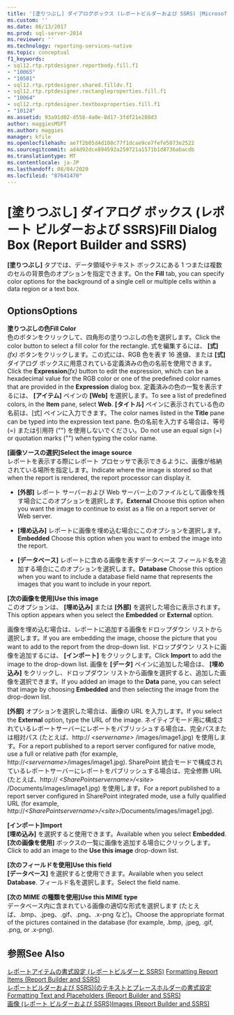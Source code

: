 ```yaml
---
title: '[塗りつぶし] ダイアログボックス (レポートビルダーおよび SSRS) |Microsoft Docs'
ms.custom: ''
ms.date: 06/13/2017
ms.prod: sql-server-2014
ms.reviewer: ''
ms.technology: reporting-services-native
ms.topic: conceptual
f1_keywords:
- sql12.rtp.rptdesigner.reportbody.fill.f1
- "10065"
- "10501"
- sql12.rtp.rptdesigner.shared.filldv.f1
- sql12.rtp.rptdesigner.rectangleproperties.fill.f1
- "10064"
- sql12.rtp.rptdesigner.textboxproperties.fill.f1
- "10124"
ms.assetid: 93a91d02-d558-4a0e-8d17-3fdf21e208d3
author: maggiesMSFT
ms.author: maggies
manager: kfile
ms.openlocfilehash: ae7f2b05d4d108c77f1dcae9ce7fefe5073e2522
ms.sourcegitcommit: ad4d92dce894592a259721a1571b1d8736abacdb
ms.translationtype: MT
ms.contentlocale: ja-JP
ms.lasthandoff: 08/04/2020
ms.locfileid: "87641470"
---
```

# <a name="fill-dialog-box-report-builder-and-ssrs"></a><span data-ttu-id="50768-102">[塗りつぶし] ダイアログ ボックス (レポート ビルダーおよび SSRS)</span><span class="sxs-lookup"><span data-stu-id="50768-102">Fill Dialog Box (Report Builder and SSRS)</span></span>
  <span data-ttu-id="50768-103">**[塗りつぶし]** タブでは、データ領域やテキスト ボックスにある 1 つまたは複数のセルの背景色のオプションを指定できます。</span><span class="sxs-lookup"><span data-stu-id="50768-103">On the **Fill** tab, you can specify color options for the background of a single cell or multiple cells within a data region or a text box.</span></span>  
  
## <a name="options"></a><span data-ttu-id="50768-104">Options</span><span class="sxs-lookup"><span data-stu-id="50768-104">Options</span></span>  
 <span data-ttu-id="50768-105">**塗りつぶしの色**</span><span class="sxs-lookup"><span data-stu-id="50768-105">**Fill Color**</span></span>  
 <span data-ttu-id="50768-106">色のボタンをクリックして、四角形の塗りつぶしの色を選択します。</span><span class="sxs-lookup"><span data-stu-id="50768-106">Click the color button to select a fill color for the rectangle.</span></span> <span data-ttu-id="50768-107">式を編集するには、 **[式]**_(fx)_ ボタンをクリックします。この式には、RGB 色を表す 16 進値、または **[式]** ダイアログ ボックスに用意されている定義済みの色の名前を使用できます。</span><span class="sxs-lookup"><span data-stu-id="50768-107">Click the **Expression**_(fx)_ button to edit the expression, which can be a hexadecimal value for the RGB color or one of the predefined color names that are provided in the **Expression** dialog box.</span></span> <span data-ttu-id="50768-108">定義済みの色の一覧を表示するには、 **[アイテム]** ペインの **[Web]** を選択します。</span><span class="sxs-lookup"><span data-stu-id="50768-108">To see a list of predefined colors, in the **Item** pane, select **Web**.</span></span> <span data-ttu-id="50768-109">**[タイトル]** ペインに表示されている色の名前は、[式] ペインに入力できます。</span><span class="sxs-lookup"><span data-stu-id="50768-109">The color names listed in the **Title** pane can be typed into the expression text pane.</span></span> <span data-ttu-id="50768-110">色の名前を入力する場合は、等号 (=) または引用符 ("") を使用しないでください。</span><span class="sxs-lookup"><span data-stu-id="50768-110">Do not use an equal sign (=) or quotation marks ("") when typing the color name.</span></span>  
  
 <span data-ttu-id="50768-111">**[画像ソースの選択]**</span><span class="sxs-lookup"><span data-stu-id="50768-111">**Select the image source**</span></span>  
 <span data-ttu-id="50768-112">レポートを表示する際にレポート プロセッサで表示できるように、画像が格納されている場所を指定します。</span><span class="sxs-lookup"><span data-stu-id="50768-112">Indicate where the image is stored so that when the report is rendered, the report processor can display it.</span></span>  
  
-   <span data-ttu-id="50768-113">**[外部]** レポート サーバーおよび Web サーバー上のファイルとして画像を残す場合にこのオプションを選択します。</span><span class="sxs-lookup"><span data-stu-id="50768-113">**External** Choose this option when you want the image to continue to exist as a file on a report server or Web server.</span></span>  
  
-   <span data-ttu-id="50768-114">**[埋め込み]** レポートに画像を埋め込む場合にこのオプションを選択します。</span><span class="sxs-lookup"><span data-stu-id="50768-114">**Embedded** Choose this option when you want to embed the image into the report.</span></span>  
  
-   <span data-ttu-id="50768-115">**[データベース]** レポートに含める画像を表すデータベース フィールド名を追加する場合にこのオプションを選択します。</span><span class="sxs-lookup"><span data-stu-id="50768-115">**Database** Choose this option when you want to include a database field name that represents the images that you want to include in your report.</span></span>  
  
 <span data-ttu-id="50768-116">**[次の画像を使用]**</span><span class="sxs-lookup"><span data-stu-id="50768-116">**Use this image**</span></span>  
 <span data-ttu-id="50768-117">このオプションは、 **[埋め込み]** または **[外部]** を選択した場合に表示されます。</span><span class="sxs-lookup"><span data-stu-id="50768-117">This option appears when you select the **Embedded** or **External** option.</span></span>  
  
 <span data-ttu-id="50768-118">画像を埋め込む場合は、レポートに追加する画像をドロップダウン リストから選択します。</span><span class="sxs-lookup"><span data-stu-id="50768-118">If you are embedding the image, choose the picture that you want to add to the report from the drop-down list.</span></span> <span data-ttu-id="50768-119">ドロップダウン リストに画像を追加するには、 **[インポート]** をクリックします。</span><span class="sxs-lookup"><span data-stu-id="50768-119">Click **Import** to add the image to the drop-down list.</span></span> <span data-ttu-id="50768-120">画像を **[データ]** ペインに追加した場合は、 **[埋め込み]** をクリックし、ドロップダウン リストから画像を選択すると、追加した画像を選択できます。</span><span class="sxs-lookup"><span data-stu-id="50768-120">If you added an image to the **Data** pane, you can select that image by choosing **Embedded** and then selecting the image from the drop-down list.</span></span>  
  
 <span data-ttu-id="50768-121">**[外部]** オプションを選択した場合は、画像の URL を入力します。</span><span class="sxs-lookup"><span data-stu-id="50768-121">If you select the **External** option, type the URL of the image.</span></span> <span data-ttu-id="50768-122">ネイティブモード用に構成されているレポートサーバーにレポートをパブリッシュする場合は、完全パスまたは相対パス (たとえば、http:// *\<servername>* /images/image1.jpg) を使用します。</span><span class="sxs-lookup"><span data-stu-id="50768-122">For a report published to a report server configured for native mode, use a full or relative path (for example, http://*\<servername>*/images/image1.jpg).</span></span> <span data-ttu-id="50768-123">SharePoint 統合モードで構成されているレポートサーバーにレポートをパブリッシュする場合は、完全修飾 URL (たとえば、http:// *\<SharePointservername>/\<site>* /Documents/images/image1.jpg) を使用します。</span><span class="sxs-lookup"><span data-stu-id="50768-123">For a report published to a report server configured in SharePoint integrated mode, use a fully qualified URL (for example, http://*\<SharePointservername>/\<site>*/Documents/images/image1.jpg).</span></span>  
  
 <span data-ttu-id="50768-124">**[インポート]**</span><span class="sxs-lookup"><span data-stu-id="50768-124">**Import**</span></span>  
 <span data-ttu-id="50768-125">**[埋め込み]** を選択すると使用できます。</span><span class="sxs-lookup"><span data-stu-id="50768-125">Available when you select **Embedded**.</span></span> <span data-ttu-id="50768-126">**[次の画像を使用]** ボックスの一覧に画像を追加する場合にクリックします。</span><span class="sxs-lookup"><span data-stu-id="50768-126">Click to add an image to the **Use this image** drop-down list.</span></span>  
  
 <span data-ttu-id="50768-127">**[次のフィールドを使用]**</span><span class="sxs-lookup"><span data-stu-id="50768-127">**Use this field**</span></span>  
 <span data-ttu-id="50768-128">**[データベース]** を選択すると使用できます。</span><span class="sxs-lookup"><span data-stu-id="50768-128">Available when you select **Database**.</span></span> <span data-ttu-id="50768-129">フィールド名を選択します。</span><span class="sxs-lookup"><span data-stu-id="50768-129">Select the field name.</span></span>  
  
 <span data-ttu-id="50768-130">**[次の MIME の種類を使用]**</span><span class="sxs-lookup"><span data-stu-id="50768-130">**Use this MIME type**</span></span>  
 <span data-ttu-id="50768-131">データベース内に含まれている画像の適切な形式を選択します (たとえば、.bmp、.jpeg、.gif、.png、.x-png など)。</span><span class="sxs-lookup"><span data-stu-id="50768-131">Choose the appropriate format of the pictures contained in the database (for example, .bmp, .jpeg, .gif, .png, or .x-png).</span></span>  
  
## <a name="see-also"></a><span data-ttu-id="50768-132">参照</span><span class="sxs-lookup"><span data-stu-id="50768-132">See Also</span></span>  
 <span data-ttu-id="50768-133">[レポートアイテムの書式設定 &#40;レポートビルダーと SSRS&#41;](report-design/formatting-report-items-report-builder-and-ssrs.md) </span><span class="sxs-lookup"><span data-stu-id="50768-133">[Formatting Report Items &#40;Report Builder and SSRS&#41;](report-design/formatting-report-items-report-builder-and-ssrs.md) </span></span>  
 <span data-ttu-id="50768-134">[レポートビルダーおよび SSRS&#41;&#40;のテキストとプレースホルダーの書式設定](report-design/formatting-text-and-placeholders-report-builder-and-ssrs.md) </span><span class="sxs-lookup"><span data-stu-id="50768-134">[Formatting Text and Placeholders &#40;Report Builder and SSRS&#41;](report-design/formatting-text-and-placeholders-report-builder-and-ssrs.md) </span></span>  
 [<span data-ttu-id="50768-135">画像 &#40;レポート ビルダーおよび SSRS&#41;</span><span class="sxs-lookup"><span data-stu-id="50768-135">Images &#40;Report Builder and SSRS&#41;</span></span>](report-design/images-report-builder-and-ssrs.md)  
  
  
